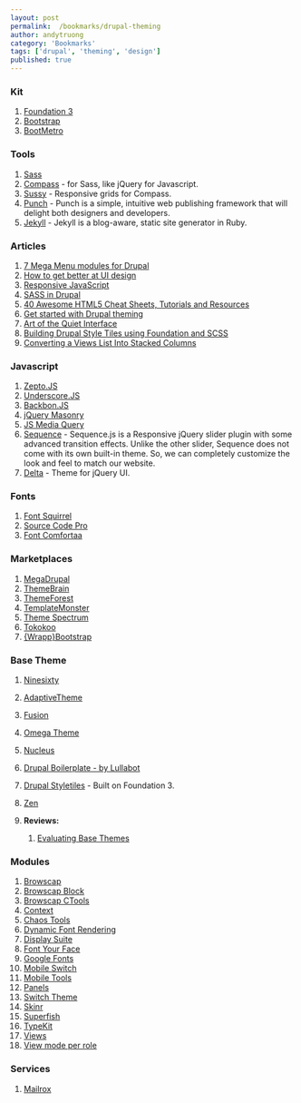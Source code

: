 ```yaml
---
layout: post
permalink:  /bookmarks/drupal-theming
author: andytruong
category: 'Bookmarks'
tags: ['drupal', 'theming', 'design']
published: true
---
```


### Kit

1. [Foundation 3](http://goo.gl/p9URq)
1. [Bootstrap](http://goo.gl/z7lMH)
1. [BootMetro](http://aozora.github.com/bootmetro/)

### Tools

1. [Sass](http://sass-lang.com/)
1. [Compass](http://compass-style.org/) - for Sass, like jQuery for Javascript.
1. [Sussy](http://susy.oddbird.net/) - Responsive grids for Compass.
1. [Punch](http://goo.gl/FUDv5) - Punch is a simple, intuitive web publishing framework that will delight both designers and developers.
1. [Jekyll](http://goo.gl/EMfNC) - Jekyll is a blog-aware, static site generator in Ruby.

### Articles

1. [7 Mega Menu modules for Drupal](http://goo.gl/ReqUS)
1. [How to get better at UI design](http://goo.gl/3Vr5f)
1. [Responsive JavaScript](http://goo.gl/FxuaL)
1. [SASS in Drupal](http://goo.gl/0hDce)
1. [40 Awesome HTML5 Cheat Sheets, Tutorials and Resources](http://goo.gl/vBO9W)
1. [Get started with Drupal theming](http://designtotheme.com/)
1. [Art of the Quiet Interface](http://goo.gl/uQADU)
1. [Building Drupal Style Tiles using Foundation and SCSS](http://goo.gl/cVI1Q)
1. [Converting a Views List Into Stacked Columns](http://goo.gl/RPkyW)

### Javascript

1. [Zepto.JS](http://zeptojs.com/)
1. [Underscore.JS](http://underscorejs.org/)
1. [Backbon.JS](http://backbonejs.org/ "")
1. [jQuery Masonry](http://masonry.desandro.com/)
1. [JS Media Query](http://goo.gl/gGA8W)
1. [Sequence](http://www.sequencejs.com/) - Sequence.js is a Responsive jQuery slider plugin with some advanced transition effects. Unlike the other slider, Sequence does not come with its own built-in theme. So, we can completely customize the look and feel to match our website.
1. [Delta](http://kiandra.github.com/Delta-jQuery-UI-Theme/) - Theme for jQuery UI.

### Fonts

1. [Font Squirrel](http://www.fontsquirrel.com/ "")
1. [Source Code Pro](http://goo.gl/nmrG0 "")
1. [Font Comfortaa](http://goo.gl/AxWHq "")

### Marketplaces

1. [MegaDrupal](http://megadrupal.com/)
1. [ThemeBrain](http://themebrain.com/)
1. [ThemeForest](http://goo.gl/WHRp4 "Drupal Themes at ThemeForest")
1. [TemplateMonster](http://goo.gl/IsIyy "")
1. [Theme Spectrum](http://themespectrum.com/)
1. [Tokokoo](http://tokokoo.com/)
1. [{Wrapp}Bootstrap](https://wrapbootstrap.com/)

### Base Theme

1. [Ninesixty](http://drupal.org/project/ninesixty)
1. [AdaptiveTheme](http://drupal.org/project/adaptivetheme)
1. [Fusion](http://drupal.org/project/fusion)
1. [Omega Theme](http://drupal.org/node/819164)
1. [Nucleus](http://drupal.org/project/nucleus)
1. [Drupal Boilerplate - by Lullabot](http://goo.gl/0q0kZ "Drupal Boilerplate")
1. [Drupal Styletiles](http://goo.gl/FCVr4) - Built on Foundation 3.
1. [Zen](http://drupal.org/project/zen)
1. **Reviews:**

    1. [Evaluating Base Themes](http://goo.gl/Giohy "Munich 2012")

### Modules

1. [Browscap](http://drupal.org/project/browscap/)
1. [Browscap Block](http://drupal.org/project/browscap_block/)
1. [Browscap CTools](http://drupal.org/project/browscap_ctools)
1. [Context](http://drupal.org/project/context)
1. [Chaos Tools](http://drupal.org/project/ctools)
1. [Dynamic Font Rendering](http://drupal.org/project/dfont)
1. [Display Suite](http://drupal.org/project/ds)
1. [Font Your Face](http://drupal.org/project/fontyourface)
1. [Google Fonts](http://drupal.org/project/google_fonts)
1. [Mobile Switch](http://drupal.org/project/mobile_switch)
1. [Mobile Tools](http://drupal.org/project/mobile_tools)
1. [Panels](http://drupal.org/project/panels)
1. [Switch Theme](http://drupal.org/project/switchtheme)
1. [Skinr](http://drupal.org/project/skinr)
1. [Superfish](http://drupal.org/project/superfish)
1. [TypeKit](http://drupal.org/project/typekit)
1. [Views](http://drupal.org/project/views)
1. [View mode per role](http://goo.gl/8y1sM)

### Services

1. [Mailrox](https://www.mailrox.com/)